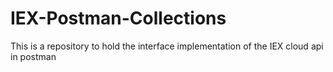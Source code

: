# IEX-Postman-Collections
This is a repository to hold the interface implementation of the IEX cloud api in postman
